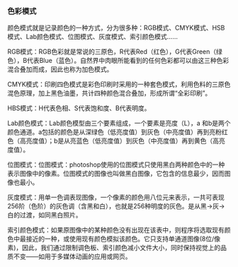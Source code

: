 ### 色彩模式

颜色模式就是记录颜色的一种方式，分为很多种：RGB模式、CMYK模式、HSB模式、Lab颜色模式、位图模式、灰度模式、索引颜色模式……

RGB模式：RGB色彩就是常说的三原色，R代表Red（红色），G代表Green（绿色），B代表Blue（蓝色）。自然界中肉眼所能看到的任何色彩都可以由这三种色彩混合叠加而成，因此也称为加色模式。

CMYK模式：印刷四色模式是彩色印刷时采用的一种套色模式，利用色料的三原色混色原理，加上黑色油墨，共计四种颜色混合叠加，形成所谓“全彩印刷”。

HBS模式：H代表色相、S代表饱和度、B代表明度。

Lab颜色模式：Lab颜色模型由三个要素组成，一个要素是亮度（L），a 和b是两个颜色通道。a包括的颜色是从深绿色（低亮度值）到灰色（中亮度值）再到亮粉红色（高亮度值）；b是从亮蓝色（低亮度值）到灰色（中亮度值）再到黄色（高亮度值）。

位图模式：位图模式：photoshop使用的位图模式只使用黑白两种颜色中的一种表示图像中的像素。位图模式的图像也叫做黑白图像，它包含的信息最少，因而图像也最小。

灰度模式：用单一色调表现图像，一个像素的颜色用八位元来表示，一共可表现256阶（色阶）的灰色调（含黑和白），也就是256种明度的灰色。是从黑→灰→白的过渡，如同黑白照片。

索引颜色模式：如果原图像中的某种颜色没有出现在该表中，则程序将选取现有颜色中最接近的一种，或使用现有颜色模拟该颜色。它只支持单通道图像(8位/像素)，因此，我们通过限制调色板、索引颜色减小文件大小，同时保持视觉上的品质不变——如用于多媒体动画的应用或网页。
